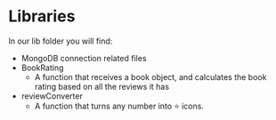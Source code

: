 # Libraries

In our lib folder you will find:

- MongoDB connection related files
- BookRating
    - A function that receives a book object, and calculates the book rating based on all the reviews it has
- reviewConverter
    - A function that turns any number into ⭐ icons.